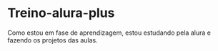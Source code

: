 # Treino-alura-plus
Como estou em fase de aprendizagem, estou estudando pela alura e fazendo os projetos das aulas.
